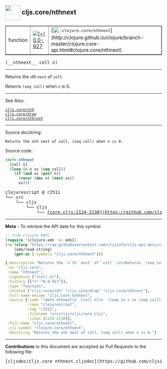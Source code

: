 ## <img width="48px" valign="middle" src="http://i.imgur.com/Hi20huC.png"> cljs.core/nthnext

 <table border="1">
<tr>

<td>function</td>
<td><a href="https://github.com/cljsinfo/cljs-api-docs/tree/0.0-927"><img valign="middle" alt="[+] 0.0-927" src="https://img.shields.io/badge/+-0.0--927-lightgrey.svg"></a> </td>
<td>
[<img height="24px" valign="middle" src="http://i.imgur.com/1GjPKvB.png"> <samp>clojure.core/nthnext</samp>](http://clojure.github.io/clojure/branch-master/clojure.core-api.html#clojure.core/nthnext)
</td>
</tr>
</table>

 <samp>
(__nthnext__ coll n)<br>
</samp>

---

Returns the `n`th `next` of `coll`.

Returns `(seq coll)` when `n` is 0.

---


See Also:

[`cljs.core/nth`](cljs.core_nth.md)<br>
[`cljs.core/drop`](cljs.core_drop.md)<br>
[`cljs.core/nthrest`](cljs.core_nthrest.md)<br>

---

Source docstring:

```
Returns the nth next of coll, (seq coll) when n is 0.
```

Source code:

```clj
(defn nthnext
  [coll n]
  (loop [n n xs (seq coll)]
    (if (and xs (pos? n))
      (recur (dec n) (next xs))
      xs)))
```

 <pre>
clojurescript @ r2511
└── src
    └── cljs
        └── cljs
            └── <ins>[core.cljs:2124-2130](https://github.com/clojure/clojurescript/blob/r2511/src/cljs/cljs/core.cljs#L2124-L2130)</ins>
</pre>


---

__Meta__ - To retrieve the API data for this symbol:

```clj
;; from Clojure REPL
(require '[clojure.edn :as edn])
(-> (slurp "https://raw.githubusercontent.com/cljsinfo/cljs-api-docs/catalog/cljs-api.edn")
    (edn/read-string)
    (get-in [:symbols "cljs.core/nthnext"]))
```

```clj
{:description "Returns the `n`th `next` of `coll`.\n\nReturns `(seq coll)` when `n` is 0.",
 :ns "cljs.core",
 :name "nthnext",
 :signature ["[coll n]"],
 :history [["+" "0.0-927"]],
 :type "function",
 :related ["cljs.core/nth" "cljs.core/drop" "cljs.core/nthrest"],
 :full-name-encode "cljs.core_nthnext",
 :source {:code "(defn nthnext\n  [coll n]\n  (loop [n n xs (seq coll)]\n    (if (and xs (pos? n))\n      (recur (dec n) (next xs))\n      xs)))",
          :repo "clojurescript",
          :tag "r2511",
          :filename "src/cljs/cljs/core.cljs",
          :lines [2124 2130]},
 :full-name "cljs.core/nthnext",
 :clj-symbol "clojure.core/nthnext",
 :docstring "Returns the nth next of coll, (seq coll) when n is 0."}

```

---

__Contributions__ to this document are accepted as Pull Requests to the following file:

 <pre>
[cljsdoc/cljs.core_nthnext.cljsdoc](https://github.com/cljsinfo/cljs-api-docs/blob/master/cljsdoc/cljs.core_nthnext.cljsdoc)
</pre>

